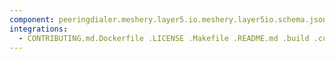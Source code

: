 ```yaml
---
component: peeringdialer.meshery.layer5.io.meshery.layer5io.schema.json
integrations:
  - CONTRIBUTING.md.Dockerfile .LICENSE .Makefile .README.md .build .consul .go.mod .go.sum .helpers .internal .main.go .output .peeringdialer.meshery.layer5.io.meshery.layer5io.schema.json.md .templates .tests
---
```

